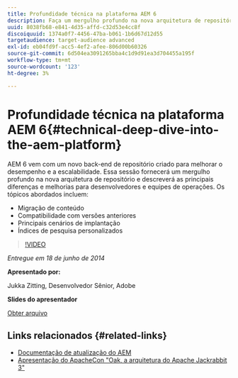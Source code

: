 ```yaml
---
title: Profundidade técnica na plataforma AEM 6
description: Faça um mergulho profundo na nova arquitetura de repositório e conheça as principais diferenças e aprimoramentos para desenvolvedores e equipes de operações.
uuid: 8038fb68-e841-4d35-affd-c32d53e4cc8f
discoiquuid: 1374a0f7-4456-47ba-b061-1b6d67d12d55
targetaudience: target-audience advanced
exl-id: eb04fd9f-acc5-4ef2-afee-806d00b60326
source-git-commit: 6d504ea3091265bba4c1d9d91ea3d704455a195f
workflow-type: tm+mt
source-wordcount: '123'
ht-degree: 3%

---
```


# Profundidade técnica na plataforma AEM 6{#technical-deep-dive-into-the-aem-platform}

AEM 6 vem com um novo back-end de repositório criado para melhorar o desempenho e a escalabilidade. Essa sessão fornecerá um mergulho profundo na nova arquitetura de repositório e descreverá as principais diferenças e melhorias para desenvolvedores e equipes de operações. Os tópicos abordados incluem:

* Migração de conteúdo
* Compatibilidade com versões anteriores
* Principais cenários de implantação
* Índices de pesquisa personalizados

>[!VIDEO](https://video.tv.adobe.com/v/19518/?quality=9)

*Entregue em 18 de junho de 2014*

**Apresentado por:**

Jukka Zitting, Desenvolvedor Sênior, Adobe

**Slides do apresentador**

[Obter arquivo](assets/technical-deep-dive-of-the-aem-6-platform.pdf)

## Links relacionados {#related-links}

* [Documentação de atualização do AEM](http://docs.adobe.com/content/docs/en/aem/6-0/deploy/upgrade.html)
* [Apresentação do ApacheCon &quot;Oak, a arquitetura do Apache Jackrabbit 3&quot;](http://www.slideshare.net/jukka/oak-the-architecture-of-apache-jackrabbit-3)
